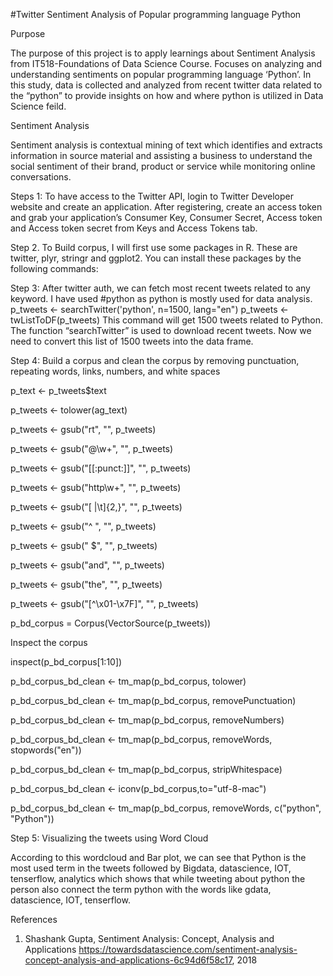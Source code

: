 #Twitter Sentiment Analysis of Popular programming language Python

Purpose

The purpose of this project is to apply learnings about Sentiment Analysis from IT518-Foundations of Data Science Course. Focuses on analyzing and understanding sentiments on popular programming language ‘Python’. In this study, data is collected and analyzed from recent twitter data related to the “python” to provide insights on how and where python is utilized in Data Science feild.

Sentiment Analysis

Sentiment analysis is contextual mining of text which identifies and extracts information in source material and assisting a business to understand the social sentiment of their brand, product or service while monitoring online conversations.

Steps 1: To have access to the Twitter API, login to Twitter Developer website and create an application. After registering, create an access token and grab your application’s Consumer Key, Consumer Secret, Access token and Access token secret from Keys and Access Tokens tab.

Step 2. To Build corpus, 
I will first use some packages in R. These are twitter, plyr, stringr and ggplot2. You can install these packages by the following commands:

Step 3: After twitter auth, we can fetch most recent tweets related to any keyword. I have used #python as python is mostly used for data analysis. 
p_tweets <- searchTwitter('python',  n=1500, lang="en")
p_tweets <- twListToDF(p_tweets)
This command will get 1500 tweets related to Python. The function “searchTwitter” is used to download recent tweets. Now we need to convert this list of 1500 tweets into the data frame.

Step 4: Build a corpus and clean the corpus by removing punctuation, repeating words, links, numbers, and white spaces

p_text <- p_tweets$text

p_tweets <- tolower(ag_text)

p_tweets <- gsub("rt", "", p_tweets)

p_tweets <- gsub("@\\w+", "", p_tweets)

p_tweets <- gsub("[[:punct:]]", "", p_tweets)

p_tweets <- gsub("http\\w+", "", p_tweets)

p_tweets <- gsub("[ |\t]{2,}", "", p_tweets)

p_tweets <- gsub("^ ", "", p_tweets)

p_tweets <- gsub(" $", "", p_tweets)

p_tweets <- gsub("and", "", p_tweets)

p_tweets <- gsub("the", "", p_tweets)

p_tweets <- gsub("[^\x01-\x7F]", "", p_tweets)

p_bd_corpus = Corpus(VectorSource(p_tweets))

Inspect the corpus

inspect(p_bd_corpus[1:10])

p_bd_corpus_bd_clean <- tm_map(p_bd_corpus,  tolower)

p_bd_corpus_bd_clean  <- tm_map(p_bd_corpus, removePunctuation)

p_bd_corpus_bd_clean  <- tm_map(p_bd_corpus, removeNumbers)

p_bd_corpus_bd_clean  <- tm_map(p_bd_corpus, removeWords, stopwords("en"))

p_bd_corpus_bd_clean  <- tm_map(p_bd_corpus, stripWhitespace)

p_bd_corpus_bd_clean  <- iconv(p_bd_corpus,to="utf-8-mac")

p_bd_corpus_bd_clean <- tm_map(p_bd_corpus, removeWords, c("python", "Python"))

Step 5: Visualizing the tweets using Word Cloud
 

According to this wordcloud and Bar plot, we can see that Python is the most used term in the tweets followed by Bigdata, datascience, IOT, tenserflow, analytics which shows that while tweeting about python the person also connect the term python with the words like gdata, datascience, IOT, tenserflow.



References 
1.	Shashank Gupta, Sentiment Analysis: Concept, Analysis and Applications https://towardsdatascience.com/sentiment-analysis-concept-analysis-and-applications-6c94d6f58c17, 2018




